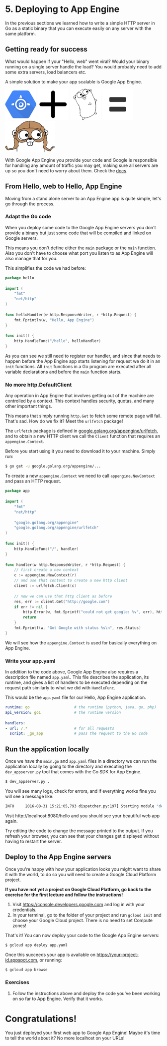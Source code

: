 # 5. Deploying to App Engine

In the previous sections we learned how to write a simple HTTP server in Go as a
static binary that you can execute easily on any server with the same platform.

## Getting ready for success

What would happen if your "Hello, web" went viral? Would your binary running on
a single server handle the load? You would probably need to add some extra
servers, load balancers etc.


A simple solution to make your app scalable is Google App Engine.

<div>
<img src="img/app-engine-logo.png" height=100px></img>
<img src="img/plus.png" height=100px></img>
<img src="img/gopher.png" height=100px></img>
<img src="img/equals.png" height=100px></img>
<img src="img/gaegopher.jpg" height=100px></img>
</div>

With Google App Engine you provide your code and Google is responsible for
handling any amount of traffic you may get, making sure all servers are up so
you don't need to worry about them. Check the
[docs](https://cloud.google.com/appengine/docs).


## From Hello, web to Hello, App Engine

Moving from a stand alone server to an App Engine app is quite simple, let's
go through the process.

### Adapt the Go code

When you deploy some code to the Google App Engine servers you don't provide a
binary but just some code that will be compiled and linked on Google servers.

This means you don't define either the `main` package or the `main` function.
Also you don't have to choose what port you listen to as App Engine will also
manage that for you.

This simplifies the code we had before:

```go
package hello

import (
	"fmt"
	"net/http"
)

func helloHandler(w http.ResponseWriter, r *http.Request) {
	fmt.Fprintln(w, "Hello, App Engine")
}

func init() {
	http.HandleFunc("/hello", helloHandler)
}
```

As you can see we still need to register our handler, and since that needs to
happen before the App Engine app starts listening for request we do it in an
`init` functions. All `init` functions in a Go program are executed after all
variable declarations and before the `main` function starts.

### No more http.DefaultClient

Any operation in App Engine that involves getting out of the machine are controlled by
a context. This context handles security, quotas, and many other important things.

This means that simply running `http.Get` to fetch some remote page will fail.
That's sad. How do we fix it? Meet the `urlfetch` package!

The `urlfetch` package is defined in
[google.golang.org/appengine/urlfetch](https://google.golang.org/appengine/urlfetch),
and to obtain a new HTTP client we call the `Client` function that requires an
`appengine.Context`.

Before you start using it you need to download it to your machine. Simply run:

```bash
$ go get -u google.golang.org/appengine/...
```

To create a new `appengine.Context` we need to call `appengine.NewContext` and
pass an HTTP request.

```go
package app

import (
	"fmt"
	"net/http"

	"google.golang.org/appengine"
	"google.golang.org/appengine/urlfetch"
)

func init() {
	http.HandleFunc("/", handler)
}

func handler(w http.ResponseWriter, r *http.Request) {
	// first create a new context
	c := appengine.NewContext(r)
	// and use that context to create a new http client
	client := urlfetch.Client(c)

	// now we can use that http client as before
	res, err := client.Get("http://google.com")
	if err != nil {
		http.Error(w, fmt.Sprintf("could not get google: %v", err), http.StatusInternalServerError)
		return
	}
	fmt.Fprintf(w, "Got Google with status %s\n", res.Status)
}
```

We will see how the `appengine.Context` is used for basically everything on App
Engine.

### Write your app.yaml

In addition to the code above, Google App Engine also requires a description
file named `app.yaml`. This file describes the application, its runtime, and
gives a list of handlers to be executed depending on the request path similarly
to what we did with `HandleFunc`.

This would be the `app.yaml` file for our Hello, App Engine application.

[embedmd]:# (app/app.yaml)
```yaml
runtime: go                    # the runtime (python, java, go, php)
api_version: go1               # the runtime version

handlers:
- url: /.*                     # for all requests
  script: _go_app              # pass the request to the Go code
```

## Run the application locally

Once we have the `main.go` and `app.yaml` files in a directory we can run the
application locally by going to the directory and executing the
`dev_appserver.py` tool that comes with the Go SDK for App Engine.

```bash
$ dev_appserver.py .
```

You will see many logs, check for errors, and if everything works fine you will
see a message like:

```bash
INFO     2016-08-31 15:21:05,793 dispatcher.py:197] Starting module "default" running at: http://localhost:8080
```

Visit http://localhost:8080/hello and you should see your beautiful web app
again.

Try editing the code to change the message printed to the output. If you
refresh your browser, you can see that your changes get displayed without
having to restart the server.

## Deploy to the App Engine servers

Once you're happy with how your application looks you might want to share it
with the world, to do so you will need to create a Google Cloud Platform
project.

**If you have not yet a project on Google Cloud Platform, go back to the exercise
for the first lecture and follow the instructions!**

1. Visit https://console.developers.google.com and log in with your
   credentials.
2. In your terminal, go to the folder of your project and run `gcloud init` and
   choose your Google Cloud project. There is no need to set Compute zones!

That's it! You can now deploy your code to the Google App Engine servers:

```bash
$ gcloud app deploy app.yaml
```

Once this succeeds your app is available on
https://your-project-id.appspot.com, or running:

```bash
$ gcloud app browse
```

### Exercises

1. Follow the instructions above and deploy the code you've been working on so
   far to App Engine. Verify that it works.

# Congratulations!

You just deployed your first web app to Google App Engine! Maybe it's time to
tell the world about it? No more localhost on your URLs!

